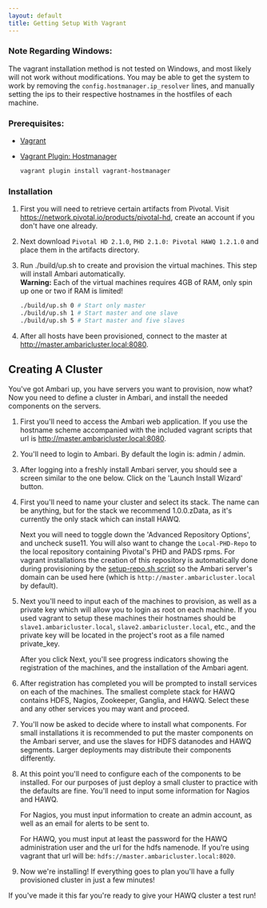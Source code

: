 ```yaml
---
layout: default
title: Getting Setup With Vagrant
---
```


### Note Regarding Windows:
The vagrant installation method is not tested on Windows, and most likely will not work without modifications.  You may be able to get the system to work by removing the `config.hostmanager.ip_resolver` lines, and manually setting the ips to their respective hostnames in the hostfiles of each machine.

### Prerequisites:

 - [Vagrant](https://www.vagrantup.com)
 - [Vagrant Plugin: Hostmanager](https://github.com/smdahlen/vagrant-hostmanager)

    ```bash
    vagrant plugin install vagrant-hostmanager
    ```

### Installation

1. First you will need to retrieve certain artifacts from Pivotal.  Visit https://network.pivotal.io/products/pivotal-hd, create an account if you don't have one already.

2. Next download `Pivotal HD 2.1.0`, `PHD 2.1.0: Pivotal HAWQ 1.2.1.0` and place them in the artifacts directory.

3. Run ./build/up.sh to create and provision the virtual machines.  This step will install Ambari automatically.  
    __Warning:__ Each of the virtual machines requires 4GB of RAM, only spin up one or two if RAM is limited!  

    ```bash
    ./build/up.sh 0 # Start only master
    ./build/up.sh 1 # Start master and one slave
    ./build/up.sh 5 # Start master and five slaves
    ```

2. After all hosts have been provisioned, connect to the master at <a href="http://master.ambaricluster.local:8080" target="_blank">http://master.ambaricluster.local:8080</a>.


Creating A Cluster
------------------

You've got Ambari up, you have servers you want to provision, now what?  
Now you need to define a cluster in Ambari, and install the needed components on the servers.  

1. First you'll need to access the Ambari web application.  If you use the hostname scheme accompanied with the included vagrant scripts that url is <a href="http://master.ambaricluster.local:8080" target="_blank">http://master.ambaricluster.local:8080</a>.  

2. You'll need to login to Ambari.  By default the login is: admin / admin.  

3. After logging into a freshly install Ambari server, you should see a screen similar to the one below.  Click on the 'Launch Install Wizard' button.

4. First you'll need to name your cluster and select its stack.  The name can be anything, but for the stack we recommend 1.0.0.zData, as it's currently the only stack which can install HAWQ.

    Next you will need to toggle down the 'Advanced Repository Options', and uncheck suse11.  You will also want to change the `Local-PHD-Repo` to the local repository containing Pivotal's PHD and PADS rpms.  For vagrant installations the creation of this repository is automatically done during provisioning by the [setup-repo.sh script](https://github.com/zdata-inc/ambari-stack/blob/master/build/setup-repo.sh) so the Ambari server's domain can be used here (which is `http://master.ambaricluster.local` by default).

5. Next you'll need to input each of the machines to provision, as well as a private key which will allow you to login as root on each machine.  If you used vagrant to setup these machines their hostnames should be `slave1.ambaricluster.local`, `slave2.ambaricluster.local`, etc., and the private key will be located in the project's root as a file named private_key.

    After you click Next, you'll see progress indicators showing the registration of the machines, and the installation of the Ambari agent.

6. After registration has completed you will be prompted to install services on each of the machines.  The smallest complete stack for HAWQ contains HDFS, Nagios, Zookeeper, Ganglia, and HAWQ.  Select these and any other services you may want and proceed.

7. You'll now be asked to decide where to install what components.  For small installations it is recommended to put the master components on the Ambari server, and use the slaves for HDFS datanodes and HAWQ segments.  Larger deployments may distribute their components differently.

8. At this point you'll need to configure each of the components to be installed.  For our purposes of just deploy a small cluster to practice with the defaults are fine.  You'll need to input some information for Nagios and HAWQ.

    For Nagios, you must input information to create an admin account, as well as an email for alerts to be sent to.

    For HAWQ, you must input at least the password for the HAWQ administration user and the url for the hdfs namenode.  If you're using vagrant that url will be: `hdfs://master.ambaricluster.local:8020`.

9. Now we're installing!  If everything goes to plan you'll have a fully provisioned cluster in just a few minutes!

If you've made it this far you're ready to give your HAWQ cluster a test run!